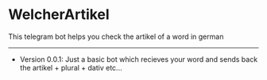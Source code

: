 # WelcherArtikel
This telegram bot helps you check the artikel of a word in german

---
- Version 0.0.1:
  Just a basic bot which recieves your word and sends back the artikel + plural + dativ etc...
  
